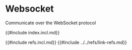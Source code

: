 # Websocket

Communicate over the WebSocket protocol

{{#include index.incl.md}}

{{#include refs.incl.md}}
{{#include ../../refs/link-refs.md}}
